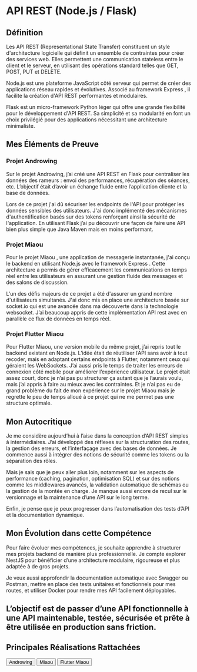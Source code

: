 # API REST (Node.js / Flask)

## Définition

Les  API REST  (Representational State Transfer) constituent un style d'architecture logicielle qui définit un ensemble de contraintes pour créer des services web. Elles permettent une communication stateless entre le client et le serveur, en utilisant des opérations standard telles que GET, POST, PUT et DELETE.

 Node.js  est une plateforme JavaScript côté serveur qui permet de créer des applications réseau rapides et évolutives. Associé au framework  Express , il facilite la création d'API REST performantes et modulaires.

 Flask  est un micro-framework Python léger qui offre une grande flexibilité pour le développement d'API REST. Sa simplicité et sa modularité en font un choix privilégié pour des applications nécessitant une architecture minimaliste.

## Mes Éléments de Preuve

### Projet Androwing

Sur le projet Androwing, j’ai créé une API REST en Flask pour centraliser les données des rameurs : envoi des performances, récupération des séances, etc. L’objectif était d’avoir un échange fluide entre l’application cliente et la base de données.

Lors de ce projet j'ai dû sécuriser les endpoints de l'API pour protéger les données sensibles des utilisateurs. J'ai donc implémenté des mécanismes d'authentification basés sur des tokens renforçant ainsi la sécurité de l'application. En utilisant Flask j’ai pu découvrir une façon de faire une API bien plus simple que Java Maven mais en moins performant.	

### Projet Miaou

Pour le projet  Miaou , une application de messagerie instantanée, j'ai conçu le backend en utilisant  Node.js  avec le framework  Express . Cette architecture a permis de gérer efficacement les communications en temps réel entre les utilisateurs en assurant une gestion fluide des messages et des salons de discussion.

L'un des défis majeurs de ce projet a été d'assurer un grand nombre d'utilisateurs simultanés. J'ai donc mis en place une architecture basée sur socket.io qui est une avancée dans ma découverte dans la technologie websocket. J’ai beaucoup appris de cette implémentation API rest avec en parallèle ce flux de données en temps réel.

### Projet Flutter Miaou
Pour Flutter Miaou, une version mobile du même projet, j’ai repris tout le backend existant en Node.js. L’idée était de réutiliser l’API sans avoir à tout recoder, mais en adaptant certains endpoints à Flutter, notamment ceux qui géraient les WebSockets.
J’ai aussi pris le temps de traiter les erreurs de connexion côté mobile pour améliorer l’expérience utilisateur. Le projet était assez court, donc je n’ai pas pu structurer ça autant que je l’aurais voulu, mais j’ai appris à faire au mieux avec les contraintes.
 Et je n’ai pas eu de grand problème du fait de mon expérience sur le projet Miaou mais je regrette le peu de temps alloué à ce projet qui ne me permet pas une structure optimale.

## Mon Autocritique
Je me considère aujourd’hui à l’aise dans la conception d’API REST simples à intermédiaires. J’ai développé des réflexes sur la structuration des routes, la gestion des erreurs, et l’interfaçage avec des bases de données. Je commence aussi à intégrer des notions de sécurité comme les tokens ou la séparation des rôles.

Mais je sais que je peux aller plus loin, notamment sur les aspects de performance (caching, pagination, optimisation SQL) et sur des notions comme les middlewares avancés, la validation automatique de schémas ou la gestion de la montée en charge. Je manque aussi encore de recul sur le versionnage et la maintenance d’une API sur le long terme.

Enfin, je pense que je peux progresser dans l’automatisation des tests d’API et la documentation dynamique.

## Mon Évolution dans cette Compétence

Pour faire évoluer mes compétences, je souhaite apprendre à structurer mes projets backend de manière plus professionnelle. Je compte explorer NestJS pour bénéficier d’une architecture modulaire, rigoureuse et plus adaptée à de gros projets.

Je veux aussi approfondir la documentation automatique avec Swagger ou Postman, mettre en place des tests unitaires et fonctionnels pour mes routes, et utiliser Docker pour rendre mes API facilement déployables.

L’objectif est de passer d’une API fonctionnelle à une API maintenable, testée, sécurisée et prête à être utilisée en production sans friction.
---
## Principales Réalisations Rattachées

<script>
  import { Button } from 'flowbite-svelte';
</script>

<Button pill href="/projects/androwing" color="alternative">Androwing</Button>
<Button pill href="/projects/miaou" color="alternative">Miaou</Button>
<Button pill href="/projects/flutter-miaou" color="alternative">Flutter Miaou</Button>



